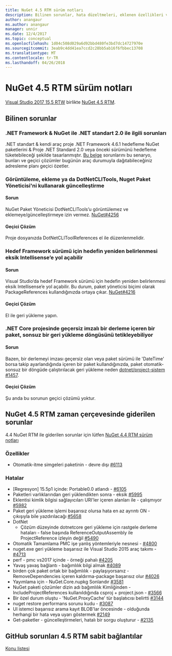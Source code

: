 ```yaml
---
title: NuGet 4.5 RTM sürüm notları
description: Bilinen sorunlar, hata düzeltmeleri, eklenen özellikleri ve dcr dahil olmak üzere NuGet 4.5 RTM için sürüm notları.
author: anangaur
ms.author: anangaur
manager: unnir
ms.date: 12/4/2017
ms.topic: conceptual
ms.openlocfilehash: 1d04c508d029a6d92bbd480fe3bd7dc14727970e
ms.sourcegitcommit: 3eab9c4dd41ea7ccd2c28bb5ab16f6fbbec13708
ms.translationtype: MT
ms.contentlocale: tr-TR
ms.lasthandoff: 04/26/2018
---
```

# <a name="nuget-45-rtm-release-notes"></a>NuGet 4.5 RTM sürüm notları

[Visual Studio 2017 15,5 RTW](https://www.visualstudio.com/news/releasenotes/vs2017-relnotes) birlikte [NuGet 4.5 RTM](https://dist.nuget.org/win-x86-commandline/v4.5.0/nuget.exe).

## <a name="known-issues"></a>Bilinen sorunlar

### <a name="issues-with-net-standard-20-with-net-framework--nuget"></a>.NET Framework & NuGet ile .NET standart 2.0 ile ilgili sorunları 

.NET standart & kendi araç proje .NET Framework 4.6.1 hedefleme NuGet paketlerini & Proje .NET Standard 2.0 veya önceki sürümünü hedefleme tüketebileceği şekilde tasarlanmıştır. [Bu belge](https://github.com/dotnet/standard/issues/481) sorunlarını bu senaryo, bunları ve geçici çözümler bugünün araç durumuyla dağıtabileceğiniz adresleme planı geçici özetler.

### <a name="you-are-unable-to-view-add-or-update-dotnetclitools-using-nuget-package-manager"></a>Görüntüleme, ekleme ya da DotNetCLITools, Nuget Paket Yöneticisi'ni kullanarak güncelleştirme

#### <a name="issue"></a>Sorun

NuGet Paket Yöneticisi DotNetCLITools’u görüntülemez ve eklemeye/güncelleştirmeye izin vermez. [NuGet#4256](https://github.com/NuGet/Home/issues/4256)

#### <a name="workaround"></a>Geçici Çözüm

Proje dosyanızda DotNetCLIToolReferences el ile düzenlenmelidir.

### <a name="retargeting-target-framework-version-may-lead-to-incomplete-intellisense"></a>Hedef Framework sürümü için hedefin yeniden belirlenmesi eksik Intellisense’e yol açabilir

#### <a name="issue"></a>Sorun

Visual Studio’da hedef Framework sürümü için hedefin yeniden belirlenmesi eksik Intellisense’e yol açabilir. Bu durum, paket yöneticisi biçimi olarak PackageReferences kullandığınızda ortaya çıkar. [NuGet#4216](https://github.com/NuGet/Home/issues/4216)

#### <a name="workaround"></a>Geçici Çözüm

El ile geri yükleme yapın.

### <a name="a-package-in-a-net-core-project-that-contains-an-assembly-with-an-invalid-signature-can-trigger-an-infinite-restore-loop"></a>.NET Core projesinde geçersiz imzalı bir derleme içeren bir paket, sonsuz bir geri yükleme döngüsünü tetikleyebiliyor

#### <a name="issue"></a>Sorun

Bazen, bir derlemeyi imzası geçersiz olan veya paket sürümü ile 'DateTime' borsa takip ayarlandığında içeren bir paket kullandığınızda, paket otomatik-sonsuz bir döngüde çalıştırılacak geri yükleme neden [dotnet/project-sistem #1457](https://github.com/dotnet/project-system/issues/1457).

#### <a name="workaround"></a>Geçici Çözüm

Şu anda bu sorunun geçici çözümü yoktur.

## <a name="issues-fixed-in-nuget-45-rtm-timeframe"></a>NuGet 4.5 RTM zaman çerçevesinde giderilen sorunlar

4.4 NuGet RTM ile giderilen sorunlar için lütfen [NuGet 4.4 RTM sürüm notları](../release-notes/nuget-4.4-RTM.md) 

### <a name="features"></a>Özellikler

- Otomatik-itme simgeleri paketinin - devre dışı [#6113](https://github.com/NuGet/Home/issues/6113)

### <a name="bugs"></a>Hatalar

- [Regresyon] 15.5p1 içinde: Portable0.0 atlandı - [#6105](https://github.com/NuGet/Home/issues/6105)
- Paketleri varlıklarından geri yüklendikten sonra - eksik [#5995](https://github.com/NuGet/Home/issues/5995)
- Eklentisi kimlik bilgisi sağlayıcıları URI'ler içeren alanları ile - çalışmıyor [#5982](https://github.com/NuGet/Home/issues/5982)
- Paket geri yükleme işlemi başarısız olursa hata en az ayrıntı ON - çıkışıyla bile yazdırılacağı [#5658](https://github.com/NuGet/Home/issues/5658)
- DotNet
  - Çözüm düzeyinde dotnetcore geri yükleme için rastgele derleme hataları - false başında ReferenceOutputAssembly ile ProjectReference izleyin değil [#5490](https://github.com/NuGet/Home/issues/5490)
- Otomatik Tamamlama PMC işe yanlış yöntemleriyle nesnesi - [#4800](https://github.com/NuGet/Home/issues/4800)
- nuget.exe geri yükleme başarısız ile Visual Studio 2015 araç takımı - [#4713](https://github.com/NuGet/Home/issues/4713)
- perf - pmc vs2017 içinde - örneği pahalı [#4205](https://github.com/NuGet/Home/issues/4205)
- Yavaş yavaş bağlantı - bağımlılık bilgi almak [#4089](https://github.com/NuGet/Home/issues/4089)
- birden çok paket ortak bir bağımlılık - paylaşıyorsanız - RemoveDependencies içeren kaldırma-package başarısız olur [#4026](https://github.com/NuGet/Home/issues/4026)
- Yayımlama için - NuGet.Core.nupkg Sonlandır [#3581](https://github.com/NuGet/Home/issues/3581)
- NuGet paketi çözümler dizin adı bağımlılık Kimliğinden - IncludeProjectReferences kullanıldığında csproj + project.json - [#3566](https://github.com/NuGet/Home/issues/3566)
- Bir özel durum oluştu - 'NuGet.ProxyCache' tür başlatıcısı belirtti [#3144](https://github.com/NuGet/Home/issues/3144)
- nuget restore performans sorunu kudu - [#3087](https://github.com/NuGet/Home/issues/3087)
- UI istemci başarısız arama kayıt BLOB'lar öncesinde - olduğunda herhangi bir hata veya uyarı göstermek [#2149](https://github.com/NuGet/Home/issues/2149)
- Get-paketler - güncelleştirmeleri, hatalı bir sorgu oluşturur - [#2135](https://github.com/NuGet/Home/issues/2135)

## <a name="links-to-github-issues-fixed-in-45-rtm"></a>GitHub sorunları 4.5 RTM sabit bağlantılar

[Konu listesi](https://github.com/NuGet/Home/issues?q=is%3Aissue+milestone%3A4.5+is%3Aclosed)
